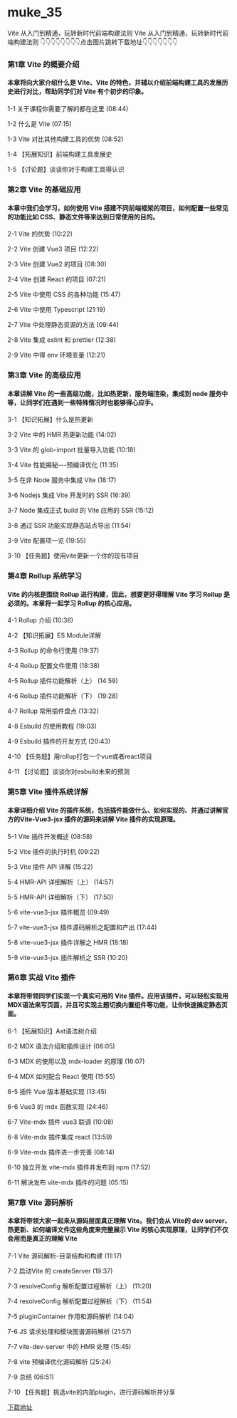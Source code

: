 # muke_35
Vite 从入门到精通，玩转新时代前端构建法则
Vite 从入门到精通，玩转新时代前端构建法则
👇👇👇👇👇👇👇👇点击图片跳转下载地址👇👇👇👇👇👇👇
### 第1章 Vite 的概要介绍 

#### 本章将向大家介绍什么是 Vite、Vite 的特色，并辅以介绍前端构建工具的发展历史进行对比，帮助同学们对 Vite 有个初步的印象。
1-1 关于课程你需要了解的都在这里 (08:44)

1-2 什么是 Vite (07:15)

1-3 Vite 对比其他构建工具的优势 (08:52)

1-4 【拓展知识】前端构建工具发展史

1-5 【讨论题】谈谈你对于构建工具得认识


### 第2章 Vite 的基础应用 

#### 本章中我们会学习，如何使用 Vite 搭建不同前端框架的项目，如何配置一些常见的功能比如 CSS、静态文件等来达到日常使用的目的。
2-1 Vite 的优势 (10:22)

2-2 Vite 创建 Vue3 项目 (12:22)

2-3 Vite 创建 Vue2 的项目 (08:30)

2-4 Vite 创建 React 的项目 (07:21)

2-5 Vite 中使用 CSS 的各种功能 (15:47)

2-6 Vite 中使用 Typescript (21:19)

2-7 Vite 中处理静态资源的方法 (09:44)

2-8 Vite 集成 eslint 和 prettier (12:38)

2-9 Vite 中得 env 环境变量 (12:21)


### 第3章 Vite 的高级应用 

#### 本章讲解 Vite 的一些高级功能，比如热更新，服务端渲染，集成到 node 服务中等，让同学们在遇到一些特殊情况时也能够得心应手。
3-1 【知识拓展】什么是热更新

3-2 Vite 中的 HMR 热更新功能 (14:02)

3-3 Vite 的 glob-import 批量导入功能 (10:18)

3-4 Vite 性能揭秘---预编译优化 (11:35)

3-5 在非 Node 服务中集成 Vite (18:17)

3-6 Nodejs 集成 Vite 开发时的 SSR (16:39)

3-7 Node 集成正式 build 的 Vite 应用的 SSR (15:12)

3-8 通过 SSR 功能实现静态站点导出 (11:54)

3-9 Vite 配置项一览 (19:55)

3-10 【任务题】使用vite更新一个你的现有项目


### 第4章 Rollup 系统学习

#### Vite 的内核是围绕 Rollup 进行构建，因此，想要更好得理解 Vite 学习 Rollup 是必须的。本章将一起学习 Rollup 的核心应用。
4-1 Rollup 介绍 (10:36)

4-2 【知识拓展】ES Module详解

4-3 Rollup 的命令行使用 (19:37)

4-4 Rollup 配置文件使用 (18:38)

4-5 Rollup 插件功能解析（上） (14:59)

4-6 Rollup 插件功能解析（下） (19:28)

4-7 Rollup 常用插件盘点 (13:32)

4-8 Esbuild 的使用教程 (19:03)

4-9 Esbuild 插件的开发方式 (20:43)

4-10 【任务题】用rollup打包一个vue或者react项目

4-11 【讨论题】谈谈你对esbuild未来的预测


### 第5章 Vite 插件系统详解

#### 本章详细介绍 Vite 的插件系统，包括插件能做什么、如何实现的、并通过讲解官方的Vite-Vue3-jsx 插件的源码来讲解 Vite 插件的实现原理。
5-1 Vite 插件开发概述 (08:58)

5-2 Vite 插件的执行时机 (09:22)

5-3 Vite 插件 API 详解 (15:22)

5-4 HMR-API 详细解析（上） (14:57)

5-5 HMR-API 详细解析（下） (17:50)

5-6 vite-vue3-jsx 插件概览 (09:49)

5-7 vite-vue3-jsx 插件源码解析之配置和产出 (17:44)

5-8 vite-vue3-jsx 插件详解之 HMR (18:18)

5-9 vite-vue3-jsx 插件解析之 SSR (10:20)


### 第6章 实战 Vite 插件

#### 本章将带领同学们实现一个真实可用的 Vite 插件。应用该插件，可以轻松实现用 MDX语法来写页面，并且可实现主题切换内置组件等功能，让你快速搞定静态页面。
6-1 【拓展知识】Ast语法树介绍

6-2 MDX 语法介绍和插件设计 (08:05)

6-3 MDX 的使用以及 mdx-loader 的原理 (16:07)

6-4 MDX 如何配合 React 使用 (15:55)

6-5 插件 Vue 版本基础实现 (13:45)

6-6 Vue3 的 mdx 函数实现 (24:46)

6-7 Vite-mdx 插件 vue3 联调 (10:08)

6-8 Vite-mdx 插件集成 react (13:59)

6-9 Vite-mdx 插件进一步完善 (08:14)

6-10 独立开发 vite-mdx 插件并发布到 npm (17:52)

6-11 解决发布 vite-mdx 插件的问题 (05:15)


### 第7章 Vite 源码解析

#### 本章将带领大家一起来从源码层面真正理解 Vite。我们会从 Vite的 dev server、热更新、如何编译文件这些角度来完整展示 Vite 的核心实现原理，让同学们不仅会用而是真正的理解 Vite
7-1 Vite 源码解析-目录结构和构建 (11:17)

7-2 启动Vite 的 createServer (19:37)

7-3 resolveConfig 解析配置过程解析（上） (11:20)

7-4 resolveConfig 解析配置过程解析（下） (11:54)

7-5 pluginContainer 作用和源码解析 (14:04)

7-6 JS 请求处理和模块图谱源码解析 (21:57)

7-7 vite-dev-server 中的 HMR 处理 (15:45)

7-8 vite 预编译优化源码解析 (25:24)

7-9 总结 (06:51)

7-10 【任务题】挑选vite的内部plugin，进行源码解析并分享


[下载地址](https://51xueit.vip "下载地址")
